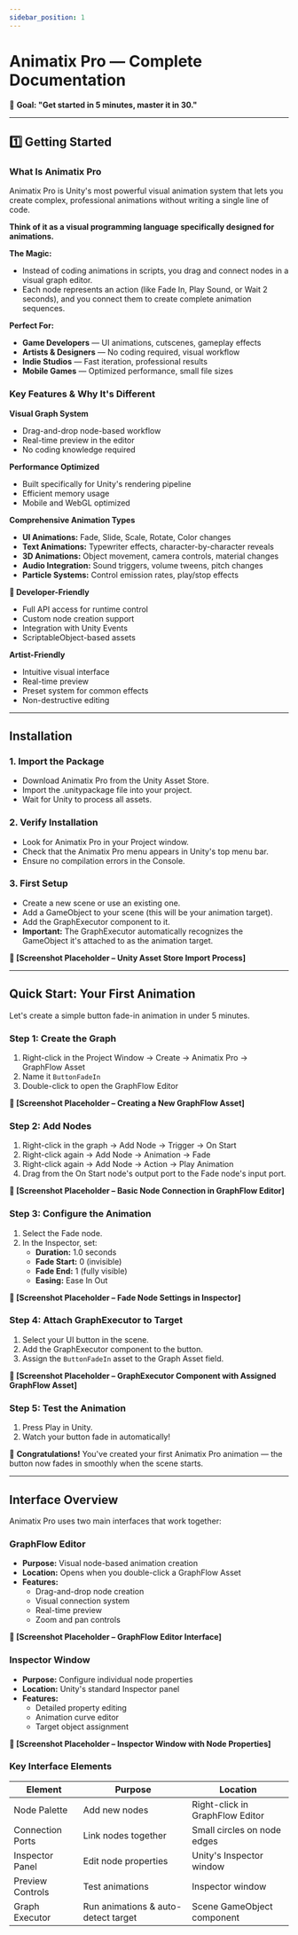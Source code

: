 ```yaml
---
sidebar_position: 1
---
```


# Animatix Pro — Complete Documentation

🎯 **Goal: "Get started in 5 minutes, master it in 30."**

---

## 1️⃣ Getting Started

### What Is Animatix Pro

Animatix Pro is Unity's most powerful visual animation system that lets you create complex, professional animations without writing a single line of code.

**Think of it as a visual programming language specifically designed for animations.**

**The Magic:**
- Instead of coding animations in scripts, you drag and connect nodes in a visual graph editor.
- Each node represents an action (like Fade In, Play Sound, or Wait 2 seconds), and you connect them to create complete animation sequences.

**Perfect For:**
- **Game Developers** — UI animations, cutscenes, gameplay effects
- **Artists & Designers** — No coding required, visual workflow
- **Indie Studios** — Fast iteration, professional results
- **Mobile Games** — Optimized performance, small file sizes

### Key Features & Why It's Different

**Visual Graph System**
- Drag-and-drop node-based workflow
- Real-time preview in the editor
- No coding knowledge required

**Performance Optimized**
- Built specifically for Unity's rendering pipeline
- Efficient memory usage
- Mobile and WebGL optimized

**Comprehensive Animation Types**
- **UI Animations:** Fade, Slide, Scale, Rotate, Color changes
- **Text Animations:** Typewriter effects, character-by-character reveals
- **3D Animations:** Object movement, camera controls, material changes
- **Audio Integration:** Sound triggers, volume tweens, pitch changes
- **Particle Systems:** Control emission rates, play/stop effects

**🔧 Developer-Friendly**
- Full API access for runtime control
- Custom node creation support
- Integration with Unity Events
- ScriptableObject-based assets

**Artist-Friendly**
- Intuitive visual interface
- Real-time preview
- Preset system for common effects
- Non-destructive editing

---

## Installation

### 1. Import the Package
- Download Animatix Pro from the Unity Asset Store.
- Import the .unitypackage file into your project.
- Wait for Unity to process all assets.

### 2. Verify Installation
- Look for Animatix Pro in your Project window.
- Check that the Animatix Pro menu appears in Unity's top menu bar.
- Ensure no compilation errors in the Console.

### 3. First Setup
- Create a new scene or use an existing one.
- Add a GameObject to your scene (this will be your animation target).
- Add the GraphExecutor component to it.
- **Important:** The GraphExecutor automatically recognizes the GameObject it's attached to as the animation target.

**📸 [Screenshot Placeholder – Unity Asset Store Import Process]**

---

## Quick Start: Your First Animation

Let's create a simple button fade-in animation in under 5 minutes.

### Step 1: Create the Graph
1. Right-click in the Project Window → Create → Animatix Pro → GraphFlow Asset
2. Name it `ButtonFadeIn`
3. Double-click to open the GraphFlow Editor

**📸 [Screenshot Placeholder – Creating a New GraphFlow Asset]**

### Step 2: Add Nodes
1. Right-click in the graph → Add Node → Trigger → On Start
2. Right-click again → Add Node → Animation → Fade
3. Right-click again → Add Node → Action → Play Animation
4. Drag from the On Start node's output port to the Fade node's input port.

**📸 [Screenshot Placeholder – Basic Node Connection in GraphFlow Editor]**

### Step 3: Configure the Animation
1. Select the Fade node.
2. In the Inspector, set:
   - **Duration:** 1.0 seconds
   - **Fade Start:** 0 (invisible)
   - **Fade End:** 1 (fully visible)
   - **Easing:** Ease In Out

**📸 [Screenshot Placeholder – Fade Node Settings in Inspector]**

### Step 4: Attach GraphExecutor to Target
1. Select your UI button in the scene.
2. Add the GraphExecutor component to the button.
3. Assign the `ButtonFadeIn` asset to the Graph Asset field.

**📸 [Screenshot Placeholder – GraphExecutor Component with Assigned GraphFlow Asset]**

### Step 5: Test the Animation
1. Press Play in Unity.
2. Watch your button fade in automatically!

🎉 **Congratulations!** You've created your first Animatix Pro animation — the button now fades in smoothly when the scene starts.

---

## Interface Overview

Animatix Pro uses two main interfaces that work together:

### GraphFlow Editor
- **Purpose:** Visual node-based animation creation
- **Location:** Opens when you double-click a GraphFlow Asset
- **Features:**
  - Drag-and-drop node creation
  - Visual connection system
  - Real-time preview
  - Zoom and pan controls

**📸 [Screenshot Placeholder – GraphFlow Editor Interface]**

### Inspector Window
- **Purpose:** Configure individual node properties
- **Location:** Unity's standard Inspector panel
- **Features:**
  - Detailed property editing
  - Animation curve editor
  - Target object assignment

**📸 [Screenshot Placeholder – Inspector Window with Node Properties]**

### Key Interface Elements

| Element | Purpose | Location |
|---------|---------|----------|
| Node Palette | Add new nodes | Right-click in GraphFlow Editor |
| Connection Ports | Link nodes together | Small circles on node edges |
| Inspector Panel | Edit node properties | Unity's Inspector window |
| Preview Controls | Test animations | Inspector window |
| Graph Executor | Run animations & auto-detect target | Scene GameObject component |